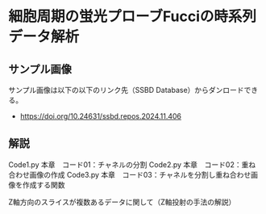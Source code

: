 # 細胞周期の蛍光プローブFucciの時系列データ解析



## サンプル画像

サンプル画像は以下の以下のリンク先（SSBD Database）からダンロードできる。

- https://doi.org/10.24631/ssbd.repos.2024.11.406



## 解説

Code1.py  本章　コード01：チャネルの分割
Code2.py  本章　コード02：重ね合わせ画像の作成
Code3.py  本章　コード03：チャネルを分割し重ね合わせ画像を作成する関数




Z軸方向のスライスが複数あるデータに関して（Z軸投射の手法の解説）

